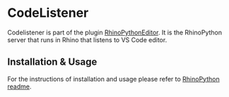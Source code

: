 # CodeListener

Codelistener is part of the plugin [RhinoPythonEditor](http://code.d2p.ch/D2P_designtoproduction/RhinoPythonEditor). It is the RhinoPython server that runs in Rhino that listens to VS Code editor.

## Installation & Usage

For the instructions of installation and usage please refer to [RhinoPython readme](https://github.com/ccc159/PythonScript/blob/master/README.md).